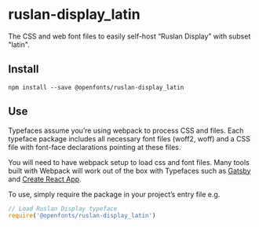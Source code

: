 
# ruslan-display_latin

The CSS and web font files to easily self-host “Ruslan Display” with subset "latin".

## Install

`npm install --save @openfonts/ruslan-display_latin`

## Use

Typefaces assume you’re using webpack to process CSS and files. Each typeface
package includes all necessary font files (woff2, woff) and a CSS file with
font-face declarations pointing at these files.

You will need to have webpack setup to load css and font files. Many tools built
with Webpack will work out of the box with Typefaces such as [Gatsby](https://github.com/gatsbyjs/gatsby)
and [Create React App](https://github.com/facebookincubator/create-react-app).

To use, simply require the package in your project’s entry file e.g.

```javascript
// Load Ruslan Display typeface
require('@openfonts/ruslan-display_latin')
```
